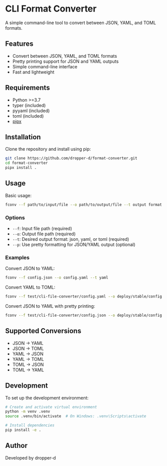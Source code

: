# CLI Format Converter

A simple command-line tool to convert between JSON, YAML, and TOML formats.

## Features

- Convert between JSON, YAML, and TOML formats
- Pretty printing support for JSON and YAML outputs
- Simple command-line interface
- Fast and lightweight

## Requirements

- Python >=3.7
- typer (included)
- pyyaml (included)
- toml (included)
- [pipx](https://github.com/pypa/pipx)

## Installation

Clone the repository and install using pip:

```bash
git clone https://github.com/dropper-d/format-converter.git
cd format-converter
pipx install .
```

## Usage

Basic usage:
```bash
fconv --f path/to/input/file --o path/to/output/file --t output format
```

### Options

- `--f`: Input file path (required)
- `--o`: Output file path (required)
- `--t`: Desired output format: json, yaml, or toml (required)
- `--p`: Use pretty formatting for JSON/YAML output (optional)

### Examples

Convert JSON to YAML:
```bash
fconv --f config.json --o config.yaml --t yaml
```

Convert YAML to TOML:
```bash
fconv --f test/cli-file-converter/config.yaml --o deploy/stable/config.toml --t toml
```

Convert JSON to YAML with pretty printing:
```bash
fconv --f test/cli-file-converter/config.json --o deploy/stable/config.yaml --t yaml --p
```

## Supported Conversions

- JSON → YAML
- JSON → TOML
- YAML → JSON
- YAML → TOML
- TOML → JSON
- TOML → YAML

## Development

To set up the development environment:

```bash
# Create and activate virtual environment
python -m venv .venv
source .venv/bin/activate  # On Windows: .venv\Scripts\activate

# Install dependencies
pip install -e .
```

## Author

Developed by dropper-d

